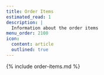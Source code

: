 ```yaml
---
title: Order Items
estimated_read: 1
description: |
  Information about the order items
menu_order: 2100
icon:
  content: article
  outlined: true
---
```


{% include order-items.md %}